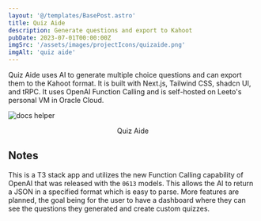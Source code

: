 ```yaml
---
layout: '@/templates/BasePost.astro'
title: Quiz Aide
description: Generate questions and export to Kahoot
pubDate: 2023-07-01T00:00:00Z
imgSrc: '/assets/images/projectIcons/quizaide.png'
imgAlt: 'quiz aide'
---
```



Quiz Aide uses AI to generate multiple choice questions and can export them to the Kahoot format. It is built with Next.js, Tailwind CSS, shadcn UI, and tRPC.  It uses OpenAI Function Calling and is self-hosted on Leeto's personal VM in Oracle Cloud.


![docs helper](/assets/images/projects/quizaide/screenshot-quizaide.png 'Quiz Aide')
<figcaption align="center">Quiz Aide</figcaption>

## Notes

This is a T3 stack app and utilizes the new Function Calling capability of OpenAI that was released with the `0613` models. This allows the AI to return a JSON in a specified format which is easy to parse. More features are planned, the goal being for the user to have a dashboard where they can see the questions they generated and create custom quizzes.